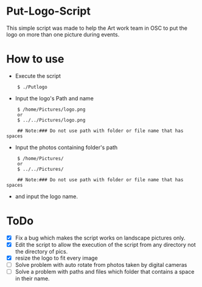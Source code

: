 # Put-Logo-Script

This simple script was made to help the Art work team in OSC to put the logo on more than one picture during events.

# How to use
* Execute the script
```
	$ ./Putlogo
```
* Input the logo's Path and name
```
	$ /home/Pictures/logo.png
	or
	$ ../../Pictures/logo.png

	## Note:### Do not use path with folder or file name that has spaces

```
* Input the photos containing folder's path
```
	$ /home/Pictures/
	or
	$ ../../Pictures/

	## Note:### Do not use path with folder or file name that has spaces

```
* and input the logo name.

# ToDo
* [X] Fix a bug which makes the script works on landscape pictures only.
* [X] Edit the script to allow the execution of the script from any directory not the directory of pics.
* [X] resize the logo to fit every image
* [ ] Solve problem with auto rotate from photos taken by digital cameras
* [ ] Solve a problem with paths and files which folder that contains a space in their name.
